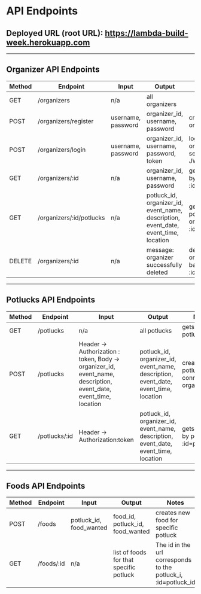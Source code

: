 # API Endpoints

## Deployed URL (root URL): https://lambda-build-week.herokuapp.com
---
## Organizer API Endpoints

|Method   | Endpoint      |Input    | Output  | Notes  |
|------   | -----------   | ------- | ------- | ------ |
|GET     | /organizers   | n/a     | all organizers|   |
|POST     | /organizers/register   | username, password    | organizer_id, username, password| creates a new organizer   |
|POST     | /organizers/login   | username, password    | organizer_id, username, password, token| logs in an organizer and sends back JWT token  |
|GET     | /organizers/:id   | n/a    | organizer_id, username, password| gets organizer by id, :id=organizer_id  |
|GET     | /organizers/:id/potlucks   | n/a    | potluck_id, organizer_id, event_name, description, event_date, event_time, location| gets all potlucks by organizer id, :id=organizer_id  |
|DELETE     | /organizers/:id   | n/a    | message: organizer successfully deleted | deletes an organizer based on id, :id=organizer_id  |

---

## Potlucks API Endpoints
|Method   | Endpoint      |Input    | Output  | Notes  |
|------   | -----------   | ------- | ------- | ------ |
|GET     | /potlucks   | n/a     | all potlucks| gets all potlucks   |
|POST     | /potlucks   | Header -> Authorization : token, Body -> organizer_id, event_name, description, event_date, event_time, location     |potluck_id, organizer_id, event_name, description, event_date, event_time, location| creates a potluck and connects to organizer   |
|GET     | /potlucks/:id   | Header -> Authorization:token     | potluck_id, organizer_id, event_name, description, event_date, event_time, location| gets potluck by potluck ID, :id=potluck_id   |

---

## Foods API Endpoints
|Method   | Endpoint      |Input    | Output  | Notes  |
|------   | -----------   | ------- | ------- | ------ |
|POST     | /foods   | potluck_id, food_wanted     |food_id, potluck_id, food_wanted | creates new food for specific potluck|
|GET     | /foods/:id   | n/a    |list of foods for that specific potluck| The id in the url corresponds to the potluck_i, :id=potluck_id  |




